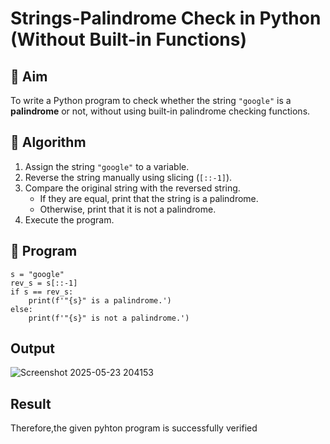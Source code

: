 # Strings-Palindrome Check in Python (Without Built-in Functions)

## 🎯 Aim
To write a Python program to check whether the string `"google"` is a **palindrome** or not, without using built-in palindrome checking functions.

## 🧠 Algorithm
1. Assign the string `"google"` to a variable.
2. Reverse the string manually using slicing (`[::-1]`).
3. Compare the original string with the reversed string.
   - If they are equal, print that the string is a palindrome.
   - Otherwise, print that it is not a palindrome.
4. Execute the program.

## 🧾 Program

```
s = "google"
rev_s = s[::-1]
if s == rev_s:
    print(f'"{s}" is a palindrome.')
else:
    print(f'"{s}" is not a palindrome.')

```

## Output

![Screenshot 2025-05-23 204153](https://github.com/user-attachments/assets/5713f89e-0ac9-4299-9617-69bc0f8fe456)


## Result

Therefore,the given pyhton program is successfully verified
